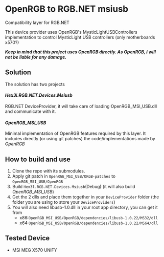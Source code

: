 # OpenRGB to RGB.NET msiusb
Compatibility layer for RGB.NET

This device provider uses OpenRGB's MysticLightUSBControllers implementation to control MysticLight USB controllers (only motherboards x570?)

**_Keep in mind that this project uses [OpenRGB](https://gitlab.com/CalcProgrammer1/OpenRGB) directly. As OpenRGB, I will not be liable for any damage._**

## Solution

The solution has two projects

#### _Hex3l.RGB.NET.Devices.Msiusb_
RGB.NET DeviceProvider, it will take care of loading OpenRGB_MSI_USB.dll and communicate with it.

#### _OpenRGB_MSI_USB_
Minimal implementation of OpenRGB features required by this layer. It includes directly (or using git patches) the code/implementations made by _OpenRGB_


## How to build and use

1. Clone the repo with its submodules.
2. Apply git patch in `OpenRGB_MSI_USB/ORGB-patches` to `OpenRGB_MSI_USB/OpenRGB`
3. Build `Hex3l.RGB.NET.Devices.Msiusb`(Debug) (it will also build _OpenRGB_MSI_USB_)
4. Get the 2 dlls and place them together in your `DeviceProvider` folder (the folder you are using to store your `DeviceProviders`)
5. You will also need libusb-1.0.dll in your root app directory, you can get it from 
   - x86:`OpenRGB_MSI_USB/OpenRGB/dependencies/libusb-1.0.22/MS32/dll`
   - x64:`OpenRGB_MSI_USB/OpenRGB/dependencies/libusb-1.0.22/MS64/dll`


## Tested Device

 - MSI MEG X570 UNIFY
